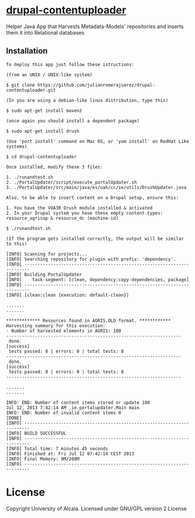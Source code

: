[drupal-contentuploader](#)
==

Helper Java App that Harvests Metadata-Models' repositories and inserts them it into Relational databases

Installation
--
    
    To deploy this app just follow these istructions:
    
    (from an UNIX / UNIX-like system)

    $ git clone https://github.com/julianromerajuarez/drupal-contentuploader.git
    
    (In you are using a debian-like linux distribution, type this)
    
    $ sudo apt-get install maven2
    
    (once again you should install a dependent package)
    
    $ sudo apt-get install drush
    
    (Use 'port install' command on Mac OS, or 'yum install' on RedHat Like systems)
    
    $ cd drupal-contentuploader
        
    Once installed, modify these 3 files:
    
    1. ./runandtest.sh
    2. ./PortalUpdater/script/execute_portalUpdater.sh 
    3. ./PortalUpdater/src/main/java/es/uah/cc/ie/utils/DrushUpdater.java

    Also, to be able to insert content on a Drupal setup, ensure this:

    1. You have the VOA3R Drush module installed & activated
    2. In your Drupal system you have these empty content-types: resource_agrisap & resource_dc (machine-id) 

    $ ./runandtest.sh
    
    (If the program gets installed correctly, the output will be similar to this)
    
    [INFO] Scanning for projects...
    [INFO] Searching repository for plugin with prefix: 'dependency'.
    [INFO] ------------------------------------------------------------------------
    [INFO] Building PortalUpdater
    [INFO]    task-segment: [clean, dependency:copy-dependencies, package]
    [INFO] ------------------------------------------------------------------------
    [INFO] [clean:clean {execution: default-clean}]

    .......
    .......

    ************* Resources found in AGRIS.OLD format. ************
    Harvesting summary for this execution:
    - Number of harvested elements in AGRIS: 180
    -------------------------------------------------------------------
     done.                                                                [success]
     tests passed: 8 | errors: 0 | total tests: 8
    -------------------------------------------------------------------
     done.                                                                [success]
     tests passed: 8 | errors: 0 | total tests: 8
    -------------------------------------------------------------------

    .......
    .......

    INFO: END: Number of content items stored or update 180
    Jul 12, 2013 7:42:14 AM _ie.portalupdater.Main main
    INFO: END: Number of invalid content items 0
    [DONE]
    [INFO] ------------------------------------------------------------------------
    [INFO] BUILD SUCCESSFUL
    [INFO] ------------------------------------------------------------------------
    [INFO] Total time: 7 minutes 45 seconds
    [INFO] Finished at: Fri Jul 12 07:42:14 CEST 2013
    [INFO] Final Memory: 9M/208M
    [INFO] ------------------------------------------------------------------------


License
==

Copyright University of Alcala. Licensed under GNU/GPL version 2 License  
